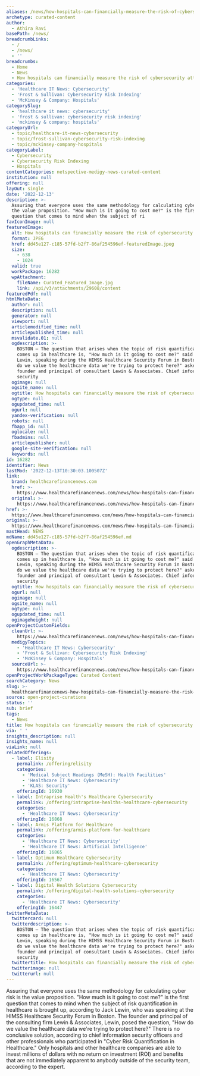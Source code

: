 ```yaml
---
aliases: /news/how-hospitals-can-financially-measure-the-risk-of-cybersecurity-attacks
archetype: curated-content
author:
  - Athira Ravi
basePath: /news/
breadcrumbLinks:
  - /
  - /news/
  - ''
breadcrumbs:
  - Home
  - News
  - How hospitals can financially measure the risk of cybersecurity attacks
categories:
  - 'Healthcare IT News: Cybersecurity'
  - 'Frost & Sullivan: Cybersecurity Risk Indexing'
  - 'McKinsey & Company: Hospitals'
categorySlug:
  - 'healthcare it news: cybersecurity'
  - 'frost & sullivan: cybersecurity risk indexing'
  - 'mckinsey & company: hospitals'
categoryUrl:
  - topic/healthcare-it-news-cybersecurity
  - topic/frost-sullivan-cybersecurity-risk-indexing
  - topic/mckinsey-company-hospitals
categoryLabel:
  - Cybersecurity
  - Cybersecurity Risk Indexing
  - Hospitals
contentCategories: netspective-medigy-news-curated-content
institution: null
offering: null
layOut: single
date: '2022-12-13'
description: >-
  Assuring that everyone uses the same methodology for calculating cyber risk is
  the value proposition. "How much is it going to cost me?" is the first
  question that comes to mind when the subject of ri
favIconImage: null
featuredImage:
  alt: How hospitals can financially measure the risk of cybersecurity attacks
  format: JPEG
  href: dd45e127-c185-57fd-b2f7-86af254596ef-featuredImage.jpeg
  size:
    - 638
    - 1024
  valid: true
  workPackage: 16282
  wpAttachment:
    fileName: Curated_Featured_Image.jpg
    link: /api/v3/attachments/29608/content
featuredPdf: null
htmlMetaData:
  author: null
  description: null
  generator: null
  viewport: null
  articlemodified_time: null
  articlepublished_time: null
  msvalidate.01: null
  ogdescription: >-
    BOSTON – The question that arises when the topic of risk quantification
    comes up in healthcare is, "How much is it going to cost me?" said Jack
    Lewin, speaking during the HIMSS Healthcare Security Forum in Boston. "How
    do we value the healthcare data we're trying to protect here?" asked Lewin,
    founder and principal of consultant Lewin & Associates. Chief information
    security
  ogimage: null
  ogsite_name: null
  ogtitle: How hospitals can financially measure the risk of cybersecurity attacks
  ogtype: null
  ogupdated_time: null
  ogurl: null
  yandex-verification: null
  robots: null
  fbapp_id: null
  oglocale: null
  fbadmins: null
  articlepublisher: null
  google-site-verification: null
  keywords: null
id: 16282
identifier: News
lastMod: '2022-12-13T10:30:03.100507Z'
link:
  brand: healthcarefinancenews.com
  href: >-
    https://www.healthcarefinancenews.com/news/how-hospitals-can-financially-measure-risk-cybersecurity-attacks
  original: >-
    https://www.healthcarefinancenews.com/news/how-hospitals-can-financially-measure-risk-cybersecurity-attacks
href: >-
  https://www.healthcarefinancenews.com/news/how-hospitals-can-financially-measure-risk-cybersecurity-attacks
original: >-
  https://www.healthcarefinancenews.com/news/how-hospitals-can-financially-measure-risk-cybersecurity-attacks
mastHead: NEWS
mdName: dd45e127-c185-57fd-b2f7-86af254596ef.md
openGraphMetaData:
  ogdescription: >-
    BOSTON – The question that arises when the topic of risk quantification
    comes up in healthcare is, "How much is it going to cost me?" said Jack
    Lewin, speaking during the HIMSS Healthcare Security Forum in Boston. "How
    do we value the healthcare data we're trying to protect here?" asked Lewin,
    founder and principal of consultant Lewin & Associates. Chief information
    security
  ogtitle: How hospitals can financially measure the risk of cybersecurity attacks
  ogurl: null
  ogimage: null
  ogsite_name: null
  ogtype: null
  ogupdated_time: null
  ogimageheight: null
openProjectCustomFields:
  cleanUrl: >-
    https://www.healthcarefinancenews.com/news/how-hospitals-can-financially-measure-risk-cybersecurity-attacks
  medigyTopics:
    - 'Healthcare IT News: Cybersecurity'
    - 'Frost & Sullivan: Cybersecurity Risk Indexing'
    - 'McKinsey & Company: Hospitals'
  sourceUrl: >-
    https://www.healthcarefinancenews.com/news/how-hospitals-can-financially-measure-risk-cybersecurity-attacks
openProjectWorkPackageType: Curated Content
searchCategory: News
slug: >-
  healthcarefinancenews-how-hospitals-can-financially-measure-the-risk-of-cybersecurity-attacks
source: open-project-curations
status: ''
sub: brief
tags:
  - News
title: How hospitals can financially measure the risk of cybersecurity attacks
via: ' '
insights_description: null
insights_name: null
viaLink: null
relatedOfferings:
  - label: Elisity
    permalink: /offering/elisity
    categories:
      - 'Medical Subject Headings (MeSH): Health Facilities'
      - 'Healthcare IT News: Cybersecurity'
      - 'KLAS: Security'
    offeringId: 16930
  - label: Intraprise Health's Healthcare Cybersecurity
    permalink: /offering/intraprise-healths-healthcare-cybersecurity
    categories:
      - 'Healthcare IT News: Cybersecurity'
    offeringId: 16868
  - label: Armis Platform for Healthcare
    permalink: /offering/armis-platform-for-healthcare
    categories:
      - 'Healthcare IT News: Cybersecurity'
      - 'Healthcare IT News: Artificial Intelligence'
    offeringId: 16865
  - label: Optimum Healthcare Cybersecurity
    permalink: /offering/optimum-healthcare-cybersecurity
    categories:
      - 'Healthcare IT News: Cybersecurity'
    offeringId: 16567
  - label: Digital Health Solutions Cybersecurity
    permalink: /offering/digital-health-solutions-cybersecurity
    categories:
      - 'Healthcare IT News: Cybersecurity'
    offeringId: 16447
twitterMetaData:
  twittercard: null
  twitterdescription: >-
    BOSTON – The question that arises when the topic of risk quantification
    comes up in healthcare is, "How much is it going to cost me?" said Jack
    Lewin, speaking during the HIMSS Healthcare Security Forum in Boston. "How
    do we value the healthcare data we're trying to protect here?" asked Lewin,
    founder and principal of consultant Lewin & Associates. Chief information
    security
  twittertitle: How hospitals can financially measure the risk of cybersecurity attacks
  twitterimage: null
  twitterurl: null
---
```

<p>Assuring that everyone uses the same methodology for calculating cyber risk is the value proposition. "How much is it going to cost me?" is the first question that comes to mind when the subject of risk quantification in healthcare is brought up, according to Jack Lewin, who was speaking at the HIMSS Healthcare Security Forum in Boston. The founder and principal of the consulting firm Lewin &amp; Associates, Lewin, posed the question, "How do we value the healthcare data we're trying to protect here?" There is no conclusive solution, according to chief information security officers and other professionals who participated in "Cyber Risk Quantification in Healthcare." Only hospitals and other healthcare companies are able to invest millions of dollars with no return on investment (ROI) and benefits that are not immediately apparent to anybody outside of the security team, according to the expert.</p>